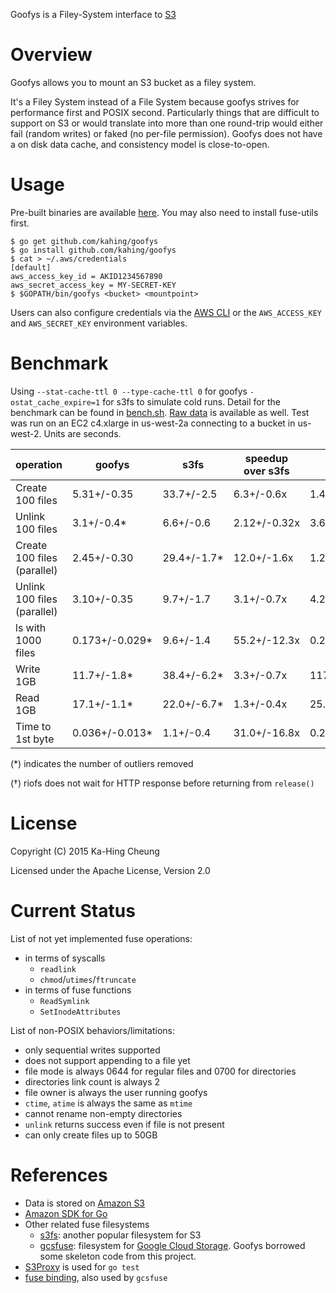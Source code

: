 Goofys is a Filey-System interface to [S3](https://aws.amazon.com/s3/)

# Overview

Goofys allows you to mount an S3 bucket as a filey system.

It's a Filey System instead of a File System because goofys strives
for performance first and POSIX second. Particularly things that are
difficult to support on S3 or would translate into more than one
round-trip would either fail (random writes) or faked (no per-file
permission). Goofys does not have a on disk data cache, and
consistency model is close-to-open.

# Usage

Pre-built binaries are available [here](https://github.com/kahing/goofys/releases/). You may also need to install fuse-utils first.

```ShellSession
$ go get github.com/kahing/goofys
$ go install github.com/kahing/goofys
$ cat > ~/.aws/credentials
[default]
aws_access_key_id = AKID1234567890
aws_secret_access_key = MY-SECRET-KEY
$ $GOPATH/bin/goofys <bucket> <mountpoint>
```

Users can also configure credentials via the
[AWS CLI](https://docs.aws.amazon.com/cli/latest/userguide/cli-chap-getting-started.html)
or the `AWS_ACCESS_KEY` and `AWS_SECRET_KEY` environment variables.

# Benchmark

Using `--stat-cache-ttl 0 --type-cache-ttl 0` for goofys
`-ostat_cache_expire=1` for s3fs to simulate cold runs. Detail for the
benchmark can be found in
[bench.sh](https://github.com/kahing/goofys/blob/master/bench/bench.sh). [Raw data](https://github.com/kahing/goofys/blob/master/bench/)
is available as well. Test was run on an EC2 c4.xlarge in us-west-2a
connecting to a bucket in us-west-2. Units are seconds.

operation | goofys |  s3fs  | speedup over s3fs | riofs† | speedup over riofs |
----------| ------ | ------ | ----------------- | ------ | ------------------ |
Create 100 files | 5.31+/-0.35 | 33.7+/-2.5 | 6.3+/-0.6x | 1.43+/-0.21† | 0.27+/-0.04x
Unlink 100 files | 3.1+/-0.4* | 6.6+/-0.6 | 2.12+/-0.32x | 3.63+/-0.33 | 1.17+/-0.17x
Create 100 files (parallel) | 2.45+/-0.30 | 29.4+/-1.7* | 12.0+/-1.6x | 1.25+/-0.16† | 0.51+/-0.09x
Unlink 100 files (parallel) | 3.10+/-0.35 | 9.7+/-1.7 | 3.1+/-0.7x | 4.2+/-0.4 | 1.36+/-0.20x
ls with 1000 files | 0.173+/-0.029* | 9.6+/-1.4 | 55.2+/-12.3x | 0.21+/-0.09* | 1.2+/-0.6x
Write 1GB | 11.7+/-1.8* | 38.4+/-6.2* | 3.3+/-0.7x | 117.1+/-3.7 | 10.0+/-1.6x
Read 1GB | 17.1+/-1.1* | 22.0+/-6.7* | 1.3+/-0.4x | 25.2+/-1.0 | 1.48+/-0.11x
Time to 1st byte | 0.036+/-0.013* | 1.1+/-0.4 | 31.0+/-16.8x | 0.275+/-0.018* | 7.6+/-2.9x

(*) indicates the number of outliers removed

(†) riofs does not wait for HTTP response before returning from `release()`

# License

Copyright (C) 2015 Ka-Hing Cheung

Licensed under the Apache License, Version 2.0

# Current Status

List of not yet implemented fuse operations:
  * in terms of syscalls
    * `readlink`
    * `chmod`/`utimes`/`ftruncate`
  * in terms of fuse functions
    * `ReadSymlink`
    * `SetInodeAttributes`

List of non-POSIX behaviors/limitations:
  * only sequential writes supported
  * does not support appending to a file yet
  * file mode is always 0644 for regular files and 0700 for directories
  * directories link count is always 2
  * file owner is always the user running goofys
  * `ctime`, `atime` is always the same as `mtime`
  * cannot rename non-empty directories
  * `unlink` returns success even if file is not present
  * can only create files up to 50GB

# References

  * Data is stored on [Amazon S3](https://aws.amazon.com/s3/)
  * [Amazon SDK for Go](https://github.com/aws/aws-sdk-go)
  * Other related fuse filesystems
    * [s3fs](https://github.com/s3fs-fuse/s3fs-fuse): another popular filesystem for S3
    * [gcsfuse](https://github.com/googlecloudplatform/gcsfuse):
      filesystem for
      [Google Cloud Storage](https://cloud.google.com/storage/). Goofys
      borrowed some skeleton code from this project.
  * [S3Proxy](https://github.com/andrewgaul/s3proxy) is used for `go test`
  * [fuse binding](https://github.com/jacobsa/fuse), also used by `gcsfuse`

